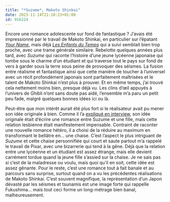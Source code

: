 ```yaml
---
title: "*Suzume*, Makoto Shinkai"
date: 2023-11-14T21:10:23+01:00
id: 916224 
---
```


Encore une romance adolescente sur fond de fantastique ? J’avais été impressionné par le travail de Makoto Shinkai, en particulier sur l’épatant [*Your Name*](https://voiretmanger.fr/your-name-shinkai/), mais déjà [*Les Enfants du Temps*](https://voiretmanger.fr/enfants-temps-shinkai/) qui a suivi semblait bien trop proche, avec une trame générale similaire. Rebelotte quelques années plus tard, avec *Suzume* qui raconte l’histoire d’une jeune lycéenne japonaise qui tombe sous le charme d’un étudiant et qui traverse tout le pays sur fond de vers à garder sous la terre sous peine de provoquer des séismes. La fusion entre réalisme et fantastique ainsi que cette manière de toucher à l’universel avec un récit profondément japonais sont parfaitement maîtrisées et le talent de Makoto Shinkai n’est plus à prouver. Et en même temps, j’ai trouvé cela nettement moins bien, presque déjà vu. Les clins d’œil appuyés à l’univers de Ghibli n’ont sans doute pas aidé, l’ensemble m’a paru un petit peu fade, malgré quelques bonnes idées ici ou là.

Peut-être que mon intérêt aurait été plus fort si le réalisateur avait pu mener son idée originale à bien. Comme il l’a [expliqué en interview](https://www.looper.com/1254434/director-makoto-shinkai-anime-artistry-suzume-exclusive-interview/), son idée originale était d’écrire une romance entre Suzume et une fille, mais cette relation lesbienne était manifestement impensable. Contraint de raconter une nouvelle romance hétéro, il a choisi de la réduire au maximum en transformant le bellâtre en… une chaise. C’est l’aspect le plus intriguant de *Suzume* et cette chaise personnifiée qui court et saute partout m’a rappelé le travail de Pixar, avec une bizarrerie qui tend à la gêne. Déjà que la relation entre une lycéenne et un étudiant est assez étrange, mais elle devient carrément tordue quand la jeune fille s’assied sur la chaise. Je ne sais pas si c’est de la maladresse ou voulu, mais quoi qu’il en soit, cette idée est assez gênante. Pour le reste, c’est une romance tout à fait banale et au parcours sans surprise, surtout quand on a vu les précédentes réalisations de Makoto Shinkai. C’est souvent magnifique, la représentation d’un Japon dévasté par les séismes et tsunamis est une image forte qui rappelle Fukushima… mais tout ceci forme un long-métrage bien banal, malheureusement. 
